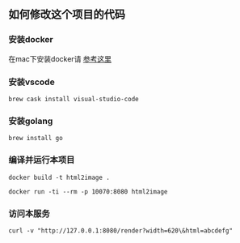 ## 如何修改这个项目的代码

### 安装docker

在mac下安装docker请 [参考这里](https://docs.docker.com/docker-for-mac/install/)

### 安装vscode

```
brew cask install visual-studio-code
```

### 安装golang
```
brew install go
```

### 编译并运行本项目
```
docker build -t html2image .
```

```
docker run -ti --rm -p 10070:8080 html2image
```

### 访问本服务

```
curl -v "http://127.0.0.1:8080/render?width=620\&html=abcdefg"
```

